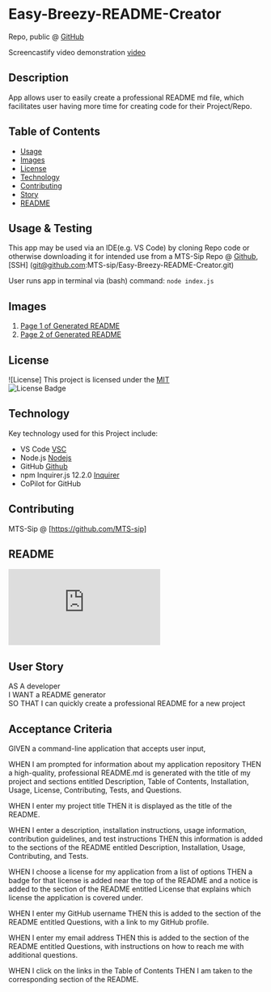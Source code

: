 # Easy-Breezy-README-Creator 
  
 Repo, public @ [GitHub](https://github.com/MTS-sip/Easy-Breezy-README-Creator)

 Screencastify video demonstration [video](https://app.screencastify.com/v2/manage/videos/GGCxVFNndK7vehrQWUQB)

  
  ## Description

  App allows user to easily create a professional README md file, which facilitates user having more time for creating code for their Project/Repo.
  
  
  ## Table of Contents
- [Usage](#usage--testing)
- [Images](#images)
- [License](#license)
- [Technology](#technology)
- [Contributing](#contributing)
- [Story](#user-story)
- [README](#readme)

## Usage & Testing 

This app may be used via an IDE(e.g. VS Code) by cloning Repo code or otherwise downloading it for intended use from a MTS-Sip Repo @
[Github](https://github.com/MTS-sip/Easy-Breezy-README-Creator), [SSH] (git@github.com:MTS-sip/Easy-Breezy-README-Creator.git)

User runs app in terminal via (bash) command: ``node index.js``

## Images

1. [Page 1 of Generated README](./Easy-Breezy-README-Creator/assets/1video-sample.jpeg)
2. [Page 2 of Generated README](./Easy-Breezy-README-Creator/assets/2video-sample.jpeg)

## License

![License] This project is licensed under the [MIT](https://opensource.org/licenses/MIT)  
![License Badge](https://img.shields.io/badge/LICENSE-MIT-yellow)

## Technology

Key technology used for this Project include: 
- VS Code [VSC](https://code.visualstudio.com/)
- Node.js [Nodejs](https://nodejs.org/en)
- GitHub [Github](https://github.com/)
- npm Inquirer.js 12.2.0 [Inquirer](https://www.npmjs.com/package/inquirer)
- CoPilot for GitHub 

## Contributing
MTS-Sip @ [https://github.com/MTS-sip]

## README 

![README](https://github.com/MTS-sip/Easy-Breezy-README-Creator/blob/main/README.md)

## User Story
AS A developer  
I WANT a README generator  
SO THAT I can quickly create a professional README for a new project

## Acceptance Criteria

 GIVEN a command-line application that accepts user input,

 WHEN I am prompted for information about my application repository
 THEN a high-quality, professional README.md is generated with the title of my project and sections entitled Description, Table of Contents, 
 Installation, Usage, License, Contributing, Tests, and Questions.

 WHEN I enter my project title
 THEN it is displayed as the title of the README.

 WHEN I enter a description, installation instructions, usage information, contribution guidelines, and test instructions
 THEN this information is added to the sections of the README entitled Description, Installation, Usage, Contributing, and Tests.

 WHEN I choose a license for my application from a list of options
 THEN a badge for that license is added near the top of the README and a notice is added to the section of the README entitled License that explains which license the application is covered under.

 WHEN I enter my GitHub username
 THEN this is added to the section of the README entitled Questions, with a link to my GitHub profile.

 WHEN I enter my email address
 THEN this is added to the section of the README entitled Questions, with instructions on how to reach me with additional questions.

 WHEN I click on the links in the Table of Contents
 THEN I am taken to the corresponding section of the README.
  